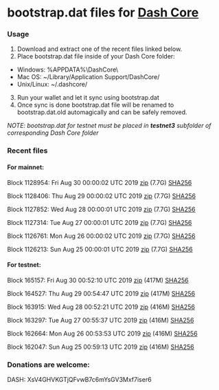 # bootstrap.dat files for [Dash Core](https://www.dash.org)

### Usage

1. Download and extract one of the recent files linked below.
2. Place bootstrap.dat file inside of your Dash Core folder:
 - Windows: %APPDATA%\DashCore\
 - Mac OS: ~/Library/Application Support/DashCore/
 - Unix/Linux: ~/.dashcore/
3. Run your wallet and let it sync using bootstrap.dat
4. Once sync is done bootstrap.dat file will be renamed to bootstrap.dat.old automagically and can be safely removed.

_NOTE: bootstrap.dat for testnet must be placed in **testnet3** subfolder of corresponding Dash Core folder_

### Recent files

#### For mainnet:

Block 1128954: Fri Aug 30 00:00:02 UTC 2019 [zip](https://dash-bootstrap.ams3.digitaloceanspaces.com/mainnet/2019-08-30/bootstrap.dat.zip) (7.7G) [SHA256](https://dash-bootstrap.ams3.digitaloceanspaces.com/mainnet/2019-08-30/sha256.txt)

Block 1128406: Thu Aug 29 00:00:02 UTC 2019 [zip](https://dash-bootstrap.ams3.digitaloceanspaces.com/mainnet/2019-08-29/bootstrap.dat.zip) (7.7G) [SHA256](https://dash-bootstrap.ams3.digitaloceanspaces.com/mainnet/2019-08-29/sha256.txt)

Block 1127852: Wed Aug 28 00:00:01 UTC 2019 [zip](https://dash-bootstrap.ams3.digitaloceanspaces.com/mainnet/2019-08-28/bootstrap.dat.zip) (7.7G) [SHA256](https://dash-bootstrap.ams3.digitaloceanspaces.com/mainnet/2019-08-28/sha256.txt)

Block 1127314: Tue Aug 27 00:00:01 UTC 2019 [zip](https://dash-bootstrap.ams3.digitaloceanspaces.com/mainnet/2019-08-27/bootstrap.dat.zip) (7.7G) [SHA256](https://dash-bootstrap.ams3.digitaloceanspaces.com/mainnet/2019-08-27/sha256.txt)

Block 1126761: Mon Aug 26 00:00:02 UTC 2019 [zip](https://dash-bootstrap.ams3.digitaloceanspaces.com/mainnet/2019-08-26/bootstrap.dat.zip) (7.7G) [SHA256](https://dash-bootstrap.ams3.digitaloceanspaces.com/mainnet/2019-08-26/sha256.txt)

Block 1126213: Sun Aug 25 00:00:01 UTC 2019 [zip](https://dash-bootstrap.ams3.digitaloceanspaces.com/mainnet/2019-08-25/bootstrap.dat.zip) (7.7G) [SHA256](https://dash-bootstrap.ams3.digitaloceanspaces.com/mainnet/2019-08-25/sha256.txt)


#### For testnet:

Block 165157: Fri Aug 30 00:52:10 UTC 2019 [zip](https://dash-bootstrap.ams3.digitaloceanspaces.com/testnet/2019-08-30/bootstrap.dat.zip) (417M) [SHA256](https://dash-bootstrap.ams3.digitaloceanspaces.com/testnet/2019-08-30/sha256.txt)

Block 164527: Thu Aug 29 00:54:47 UTC 2019 [zip](https://dash-bootstrap.ams3.digitaloceanspaces.com/testnet/2019-08-29/bootstrap.dat.zip) (417M) [SHA256](https://dash-bootstrap.ams3.digitaloceanspaces.com/testnet/2019-08-29/sha256.txt)

Block 163915: Wed Aug 28 00:52:21 UTC 2019 [zip](https://dash-bootstrap.ams3.digitaloceanspaces.com/testnet/2019-08-28/bootstrap.dat.zip) (416M) [SHA256](https://dash-bootstrap.ams3.digitaloceanspaces.com/testnet/2019-08-28/sha256.txt)

Block 163297: Tue Aug 27 00:55:37 UTC 2019 [zip](https://dash-bootstrap.ams3.digitaloceanspaces.com/testnet/2019-08-27/bootstrap.dat.zip) (416M) [SHA256](https://dash-bootstrap.ams3.digitaloceanspaces.com/testnet/2019-08-27/sha256.txt)

Block 162664: Mon Aug 26 00:53:53 UTC 2019 [zip](https://dash-bootstrap.ams3.digitaloceanspaces.com/testnet/2019-08-26/bootstrap.dat.zip) (416M) [SHA256](https://dash-bootstrap.ams3.digitaloceanspaces.com/testnet/2019-08-26/sha256.txt)

Block 162047: Sun Aug 25 00:59:13 UTC 2019 [zip](https://dash-bootstrap.ams3.digitaloceanspaces.com/testnet/2019-08-25/bootstrap.dat.zip) (416M) [SHA256](https://dash-bootstrap.ams3.digitaloceanspaces.com/testnet/2019-08-25/sha256.txt)


### Donations are welcome:

DASH: XsV4GHVKGTjQFvwB7c6mYsGV3Mxf7iser6
